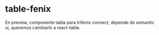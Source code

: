 # table-fenix
En preview, componente tabla para trifenix connect, depende de semantic ui, queremos cambiarlo a react-table.



